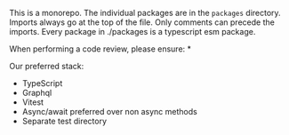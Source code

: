 This is a monorepo.
The individual packages are in the `packages` directory.
Imports always go at the top of the file. Only comments can precede the imports.
Every package in ./packages is a typescript esm package.

When performing a code review, please ensure: 
* 

Our preferred stack:
- TypeScript
- Graphql
- Vitest
- Async/await preferred over non async methods
- Separate test directory